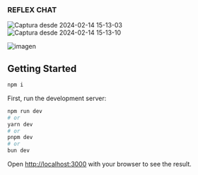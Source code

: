 ### REFLEX CHAT
![Captura desde 2024-02-14 15-13-03](https://github.com/solgarcia2002/reflexChat/assets/7683522/29b7f40d-6d41-4d37-893c-8d460dd31e81)
![Captura desde 2024-02-14 15-13-10](https://github.com/solgarcia2002/reflexChat/assets/7683522/ea014d34-d21a-4fb4-b12b-77c7e913b463)

![imagen](https://github.com/solgarcia2002/reflexChat/assets/7683522/6b751917-7d13-4c43-9088-11adba8e26c5)

## Getting Started
```bash
npm i
```

First, run the development server:

```bash
npm run dev
# or
yarn dev
# or
pnpm dev
# or
bun dev
```

Open [http://localhost:3000](http://localhost:3000) with your browser to see the result.


